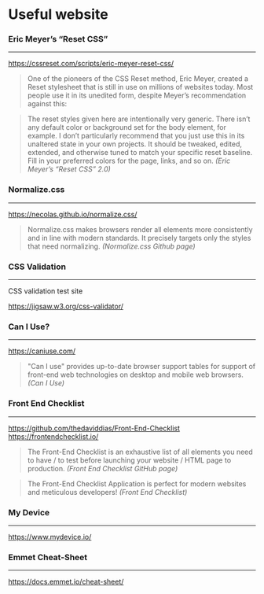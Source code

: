 # Useful website

### Eric Meyer’s “Reset CSS”

<hr>

https://cssreset.com/scripts/eric-meyer-reset-css/

> One of the pioneers of the CSS Reset method, Eric Meyer, created a Reset stylesheet that is still in use on millions of websites today. Most people use it in its unedited form, despite Meyer’s recommendation against this:

> The reset styles given here are intentionally very generic. There isn’t any default color or background set for the body element, for example. I don’t particularly recommend that you just use this in its unaltered state in your own projects. It should be tweaked, edited, extended, and otherwise tuned to match your specific reset baseline. Fill in your preferred colors for the page, links, and so on.
> _(Eric Meyer’s “Reset CSS” 2.0)_

### Normalize.css

<hr>

https://necolas.github.io/normalize.css/

> Normalize.css makes browsers render all elements more consistently and in line with modern standards. It precisely targets only the styles that need normalizing.
> _(Normalize.css Github page)_

### CSS Validation

<hr>

CSS validation test site

https://jigsaw.w3.org/css-validator/

### Can I Use?

<hr>

https://caniuse.com/

> "Can I use" provides up-to-date browser support tables for support of front-end web technologies on desktop and mobile web browsers.
> _(Can I Use)_

### Front End Checklist

<hr>

https://github.com/thedaviddias/Front-End-Checklist
https://frontendchecklist.io/

> The Front-End Checklist is an exhaustive list of all elements you need to have / to test before launching your website / HTML page to production.
> _(Front End Checklist GitHub page)_

> The Front-End Checklist Application is perfect for modern websites and meticulous developers!
> _(Front End Checklist)_

### My Device

<hr>

https://www.mydevice.io/

### Emmet Cheat-Sheet

<hr>

https://docs.emmet.io/cheat-sheet/
